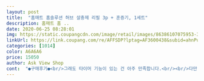 ```yaml
---
layout: post 
title:  "홈매트 홈솔루션 허브 살충제 리필 3p + 훈증기, 1세트" 
description: 홈매트 홈 ..
date: 2020-06-25 08:28:01 
img: https://static.coupangcdn.com/image/retail/images/86386107075953-3cdb68d5-5b81-4f4c-a346-91b46bcbabda.jpg 
linkUrl: https://link.coupang.com/re/AFFSDP?lptag=AF3600438&subid=ahnPublicAsk&pageKey=81595973&itemId=260014493&vendorItemId=3631665560&traceid=V0-113-599a65972254fb2b 
categories: [1014] 
color: A6A6A6 
price: 15050 
author: Ask View Shop 
cont:  "●구매후기●<br/>그래도 타이머 기능이 있는 건 아주 만족합니다.<br/><br/>다만 훈증기 윗부분이 튀어나온 디자인이라 코드 여러개 꼽는 익스텐션인 경우에 이 훈증기 위나 아래로는 다른 코드를 꼽지 못하는 상황이 발생하긴 합니다.<br/><br/>모기가 윙윙거릴 때 켜 놓으면 왠지 안 물릴 거라는 믿음이 있어서 모기나올 때마다 켜고 있습니다.<br/><br/>모기도 잘 물리는 타입이라! 이만한게 없네요.<br/>.<br/><br/>봉지에 담겨와서 이리저리 부딛히다 도착했기에 박스는 훼손이 되서 오네요.<br/>.<br/><br/>아이들있는 방이 좀 걱정되긴하지만 최대한 가까이에 안하고 환기잘시키면 되지 않을까... <br/><br/>얼마전 까지 쓰던 건데 액이  다 떨어져 가기도 하고 훈증기도 하나 더 있어야 해서 주문했어요.<br/> 전에 갑자기 모기가 나타나급하게 마트에서 사려고 했더니 계절이 지났다고 없더라구요.<br/><br/>여름철 모기방지를 위해 필수품인것 같아요<br/>역시 배송은 와우로 하니까 더 좋은거 같아요<br/>요즘 모기가 자꾸자꾸 나타나서 구매했어요<br/>일단 향도 살짝 나고 용기도 초록빛이라 뭔가 자꾸 쓰게 만드는 매력이 있네요.<br/> 그나마 모기향이나 스프레이보다는 덜 나쁘다고 해서 리퀴드로 사고는 있는데 밤새 틀어놨다가 아침엔 끄고 창 다 열고 환기 시키는 편입니다.<br/><br/>임산부랑 영아가 있어서 걱정이긴한데<br/>타제품 사용하다가 이번에 이 제품 사서 사용해보자하고 구매했는데 좋네요<br/>하지만 별하나 없어진건... <br/><br/>한개는 보관할라고했는데 그냥 다 뜯어서 다시 보관하야될듯.<br/>.<br/><br/>향도 좋고 작동도 잘되요 :^) 저렴하게 잘 구매했어요<br/>회사마다 리퀴드 넣은 곳이 달라선지 전에 다른 제품 썼었어서 그회사들 훈증기가 3개나 있고 이 훈증기가 하나 있는데 또다시 훈증기 있는 제품을 구매하려니 좀 낭비라는 생각이 들긴 하네요.<br/><br/>" 
---
```

